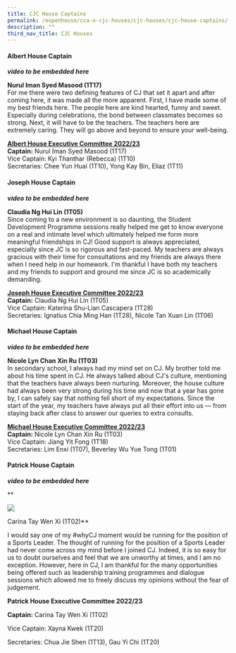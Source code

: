 ```yaml
---
title: CJC House Captains
permalink: /eopenhouse/cca-n-cjc-houses/cjc-houses/cjc-house-captains/
description: ""
third_nav_title: CJC Houses
---
```

#### **Albert House Captain**

***video to be embedded here***

**Nurul Iman Syed Masood (1T17)** <br>
For me there were two defining features of CJ that set it apart and after coming here, it was made all the more apparent. First, I have made some of my best friends here. The people here are kind hearted, funny and sweet. Especially during celebrations, the bond between classmates becomes so strong. Next, it will have to be the teachers. The teachers here are extremely caring. They will go above and beyond to ensure your well-being.  

  

**<u>Albert House Executive Committee 2022/23</u>** <br>
**Captain:**&nbsp;Nurul Iman Syed Masood (1T17) <br>
Vice Captain: Kyi Thanthar (Rebecca) (1T10) <br>
Secretaries: Chee Yun Huai (1T10), Yong Kay Bin, Eliaz (1T11)

#### **Joseph House Captain**

***video to be embedded here***

**Claudia Ng Hui Lin (1T05)**  <br>
Since coming to a new&nbsp;environment is so daunting, the Student Development Programme sessions really helped me get to know everyone on a real and intimate level which ultimately helped me form more meaningful friendships in CJ! Good support is always appreciated, especially since JC is so rigorous and fast-paced. My teachers are always gracious with their time for consultations and my friends are always there when I need help in our homework. I'm thankful I have both my teachers and my friends to support and ground me since JC is so academically demanding.

**<u>Joseph House Executive Committee 2022/23</u>** <br>
**Captain:**&nbsp;Claudia Ng Hui Lin (1T05) <br>
Vice Captain: Katerina Shu-Lian Cascapera (1T28) <br>
Secretaries: Ignatius Chia Ming Han (1T28), Nicole Tan Xuan Lin (1T06)

#### **Michael House Captain**

***video to be embedded here***

**Nicole Lyn Chan Xin Ru (1T03)**&nbsp;  <br>
In&nbsp;secondary school, I always had my mind set on CJ. My brother told me about his time spent in CJ. He always talked about CJ's culture, mentioning that the teachers have always been nurturing. Moreover, the house culture had always been very strong during his time and now that a year has gone by, I can safely say that nothing fell short of my expectations. Since the start of the year, my teachers have always put all their effort into us — from staying back after class to answer our queries to extra consults.  
  

**<u>Michael House Executive Committee 2022/23</u>** <br>
**Captain:**&nbsp;Nicole Lyn Chan Xin Ru (1T03) <br>
Vice Captain: Jiang Yit Fong (1T18) <br>
Secretaries: Lim Enxi (1T07), Beverley Wu Yue Tong (1T01)

#### **Patrick House Captain**

***video to be embedded here***

**

  
![](https://cjc.moe.edu.sg/pix/spacer.gif)

  
Carina Tay Wen Xi (1T02)**  

I would say one of my #whyCJ moment would be running for the position of a Sports Leader. The thought of running for the position of a Sports Leader had never come across my mind before I joined CJ. Indeed, it is so easy for us to doubt ourselves and feel that we are unworthy at times, and I am no exception. However, here in CJ, I am thankful for the many opportunities being offered such as leadership training programmes and dialogue sessions which allowed me to freely discuss my opinions without the fear of judgement.  
  

**Patrick House Executive Committee 2022/23**

**Captain:**&nbsp;Carina Tay Wen Xi (1T02)

Vice Captain: Xayna Kwek (1T20)

Secretaries: Chua Jie Shen (1T13), Gau Yi Chi (1T20)
